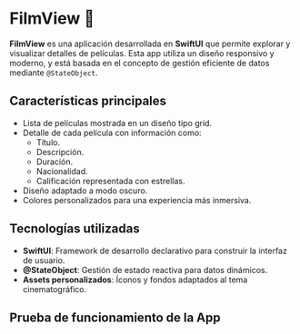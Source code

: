 # FilmView 🎥

**FilmView** es una aplicación desarrollada en **SwiftUI** que permite 
explorar y visualizar detalles de películas. Esta app utiliza un diseño 
responsivo y moderno, y está basada en el concepto de gestión eficiente de 
datos mediante `@StateObject`.

## Características principales
- Lista de películas mostrada en un diseño tipo grid.
- Detalle de cada película con información como:
  - Título.
  - Descripción.
  - Duración.
  - Nacionalidad.
  - Calificación representada con estrellas.
- Diseño adaptado a modo oscuro.
- Colores personalizados para una experiencia más inmersiva.

## Tecnologías utilizadas
- **SwiftUI**: Framework de desarrollo declarativo para construir la 
interfaz de usuario.
- **@StateObject**: Gestión de estado reactiva para datos dinámicos.
- **Assets personalizados**: Íconos y fondos adaptados al tema 
cinematográfico.

## Prueba de funcionamiento de la App
